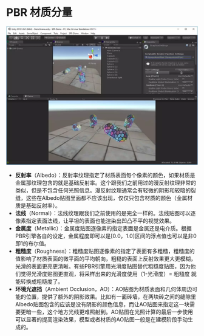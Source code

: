 # PBR 材质分量

![](../../.gitbook/assets/image%20%28202%29.png)



* **反射率**（Albedo）：反射率纹理指定了材质表面每个像素的颜色，如果材质是金属那纹理包含的就是基础反射率。这个跟我们之前用过的漫反射纹理非常的类似，但是不包含任何光照信息。漫反射纹理通常会有轻微的阴影和较暗的裂缝，这些在Albedo贴图里面都不应该出现，仅仅只包含材质的颜色（金属材质是基础反射率）。
* **法线**（Normal）：法线纹理跟我们之前使用的是完全一样的。法线贴图可以逐像素指定表面法线，让平坦的表面也能渲染出凹凸不平的视觉效果。
* **金属度**（Metallic）：金属度贴图逐像素的指定表面是金属还是电介质。根据PBR引擎各自的设定，金属程度即可以是\[0.0，1.0\]区间的浮点值也可以是非0即1的布尔值。
* **粗糙度**（Roughness）：粗糙度贴图逐像素的指定了表面有多粗糙，粗糙度的值影响了材质表面的微平面的平均朝向，粗糙的表面上反射效果更大更模糊，光滑的表面更亮更清晰。有些PBR引擎用光滑度贴图替代粗糙度贴图，因为他们觉得光滑度贴图更直观，将采样出来的光滑度使用（1-光滑度）= 粗糙度 就能转换成粗糙度了。
* **环境光遮挡**（Ambient Occlusion，AO）：AO贴图为材质表面和几何体周边可能的位置，提供了额外的阴影效果。比如有一面砖墙，在两块砖之间的缝隙里Albedo贴图包含的应该是没有阴影的颜色信息，而让AO贴图来指定这一块需要更暗一些，这个地方光线更难照射到。AO贴图在光照计算的最后一步使用可以显著的提高渲染效果，模型或者材质的AO贴图一般是在建模阶段手动生成的。

